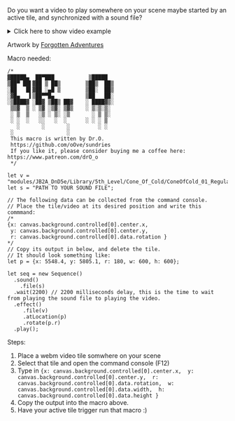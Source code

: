 
Do you want a video to play somewhere on your scene maybe started by an active tile, and synchronized with a sound file?

<details>
 <summary>Click here to show video example</summary> 

 https://user-images.githubusercontent.com/8543541/188277176-f543cab1-5d9d-44ab-927b-b6b0d0ee880f.mp4
</details>

Artwork by [Forgotten Adventures](https://forgotten-adventures.net)

Macro needed:
```JS
/*
▓█████▄  ██▀███           ▒█████  
▒██▀ ██▌▓██ ▒ ██▒        ▒██▒  ██▒
░██   █▌▓██ ░▄█ ▒        ▒██░  ██▒
░▓█▄   ▌▒██▀▀█▄          ▒██   ██░
░▒████▓ ░██▓ ▒██▒ ██▓    ░ ████▓▒░
 ▒▒▓  ▒ ░ ▒▓ ░▒▓░ ▒▓▒    ░ ▒░▒░▒░ 
 ░ ▒  ▒   ░▒ ░ ▒░ ░▒       ░ ▒ ▒░ 
 ░ ░  ░   ░░   ░  ░      ░ ░ ░ ▒  
   ░       ░       ░         ░ ░  
 ░                 ░              
 This macro is written by Dr.O.
 https://github.com/oOve/sundries
 If you like it, please consider buying me a coffee here: https://www.patreon.com/drO_o
 */

let v = "modules/JB2A_DnD5e/Library/5th_Level/Cone_Of_Cold/ConeOfCold_01_Regular_Blue_600x600.webm";
let s = "PATH TO YOUR SOUND FILE";

// The following data can be collected from the command console. 
// Place the tile/video at its desired position and write this commmand:
/*
{x: canvas.background.controlled[0].center.x, 
 y: canvas.background.controlled[0].center.y, 
 r: canvas.background.controlled[0].data.rotation }
*/
// Copy its output in below, and delete the tile.
// It should look something like:
let p = {x: 5548.4, y: 5805.1, r: 180, w: 600, h: 600};

let seq = new Sequence()  
  .sound()
    .file(s)
  .wait(2200) // 2200 milliseconds delay, this is the time to wait from playing the sound file to playing the video.
  .effect()
     .file(v)
     .atLocation(p)     
     .rotate(p.r)
  .play();
```

Steps:
 1. Place a webm video tile somwhere on your scene
 2. Select that tile and open the command console (F12)
 3. Type in ```{x: canvas.background.controlled[0].center.x, 
 y: canvas.background.controlled[0].center.y, 
 r: canvas.background.controlled[0].data.rotation, 
 w: canvas.background.controlled[0].data.width, 
 h: canvas.background.controlled[0].data.height }```
 4. Copy the output into the macro above.
 5. Have your active tile trigger run that macro :)






